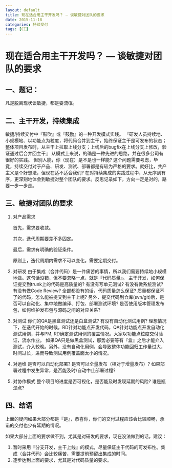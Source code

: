 ```yaml
---
layout: default
title: 现在适合用主干开发吗？ — 谈敏捷对团队的要求
date: 2015-11-18
categories: 持续交付
tags: [CI]
---
```

# 现在适合用主干开发吗？ — 谈敏捷对团队的要求

## 一、题记：

凡是脱离现状谈敏捷，都是耍流氓。

## 二、主干开发，持续集成

敏捷/持续交付中『鼓吹』或『鼓励』的一种开发模式实践。
『研发人员持续地、小规模地、以功能点为粒度，将代码合并到主干，始终保证主干是可发布的状态；整体项目发布时，从主干上拉取上线分支；上线后的bugfix在上线分支上修改，验证通过后合并回主干』
从模式上来说，的确是一种先进的思路，并在很多公司有很好的实践。
但别人能，你（现在）是不是也一样能? 这个问题需要考虑，毕竟，持续交付对于产品、研发、测试、部署都是有较为严格的要求。就好比，共产主义是个好想法，但现在适不适合我们?
在对持续集成的实践过程中，从无序到有序，更深刻地体会到敏捷对整个团队的要求。反思记录如下，方向一定是对的，路要一步一步走。

## 三、敏捷对团队的要求

1. 对产品需求

    首先，需求要收敛。

    其次，迭代周期要差不多固定。

    最后，需求有明确的验证条件。

    原则上，迭代周期内需求不可以变化。需要定期交付。

1. 对研发
由于集成（合并代码）是一件痛苦的事情，所以我们需要持续地小规模地做。这句话没错，但不要忽略一点，就是『代码质量』。
主干开发，如何保证提交到trunk上的代码是高质量的? 有没有写单元测试? 有没有做系统测试? 有没有做Code Review?
全部都没有的话，代码质量怎么保证?
质量都保证不了的代码，怎么能被提交到主干上呢?
另外，提交代码到仓库(svn/git)后，是否可以自动化、集中地做编译、打包、部署测试环境? 是否使用版本管理发布包，如何维护发布包与源码之间的对应关系?

1. 对测试
你们的QA是黑盒测试还是白盒测试? 有没有自动化测试用例?
理想情况下，在迭代开始的时候，RD针对功能点开发代码，QA针对功能点开发自动化测试用例，并与PM, RD确定测试用例的覆盖情况。大家以功能点粒度交付验证，流水作业。
如果QA只是做黑盒测试，那势必要等有『盒』之后才能介入测试，介入较晚。另外，没有自动化用例，会导致整体功能回归工作量过大，时间过长，进而导致测试用例覆盖面太小的情况。

1. 对运维
是否可以自动化部署? 是否可以全量发布（相对于增量发布）? 如果部署过程中发生异常，是否能及时/自动中止部署过程?

1. 对协作模式
整个项目的进度是否可视化，是否能及时发现延期的风险? 谁是瓶颈点?

## 四、结语

上面的疑问如果大部分都是『是』，恭喜你，你们的交付过程应该会比较顺畅，承诺的交付也少有延期的情况。

如果大部分上面的要求做不到，尤其是对研发的要求，现在没法做到的话，建议：

1. 暂时采用『分支开发，主干上线』的模式，尽量保证主干代码的可发布性。集成（合并代码）会比较痛苦，需要提前预留出集成的时间。
1. 逐步达到上面的要求，尤其是对代码质量的要求。
